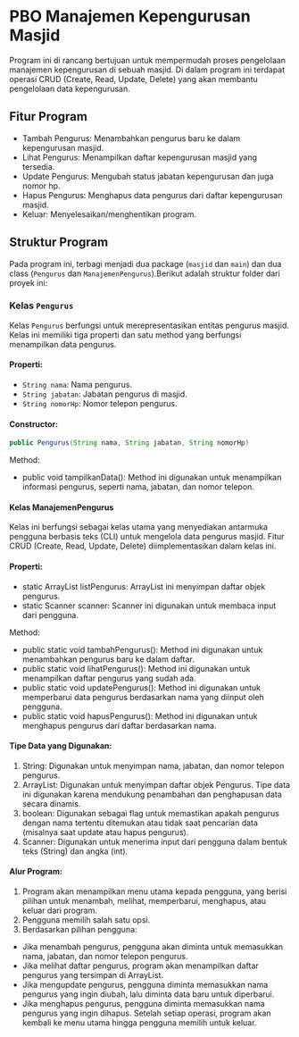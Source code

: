 # PBO Manajemen Kepengurusan Masjid
Program ini di rancang bertujuan untuk mempermudah proses pengelolaan manajemen kepengurusan di sebuah masjid.
Di dalam program ini terdapat operasi CRUD (Create, Read, Update, Delete) yang akan membantu pengelolaan data kepengurusan.

## Fitur Program
- Tambah Pengurus: Menambahkan pengurus baru ke dalam kepengurusan masjid.
- Lihat Pengurus: Menampilkan daftar kepengurusan masjid yang tersedia.
- Update Pengurus: Mengubah status jabatan kepengurusan dan juga nomor hp.
- Hapus Pengurus: Menghapus data pengurus dari daftar kepengurusan masjid.
- Keluar: Menyelesaikan/menghentikan program.

## Struktur Program
Pada program ini, terbagi menjadi dua package (`masjid` dan `main`) dan dua class (`Pengurus` dan `ManajemenPengurus`).Berikut adalah struktur folder dari proyek ini:

### Kelas `Pengurus`
Kelas `Pengurus` berfungsi untuk merepresentasikan entitas pengurus masjid. Kelas ini memiliki tiga properti dan satu method yang berfungsi menampilkan data pengurus.

#### Properti:
- `String nama`: Nama pengurus.
- `String jabatan`: Jabatan pengurus di masjid.
- `String nomorHp`: Nomor telepon pengurus.

#### Constructor:
```java
public Pengurus(String nama, String jabatan, String nomorHp)
```
Method:
- public void tampilkanData(): Method ini digunakan untuk menampilkan informasi pengurus, seperti nama, jabatan, dan nomor telepon.

#### Kelas ManajemenPengurus
Kelas ini berfungsi sebagai kelas utama yang menyediakan antarmuka pengguna berbasis teks (CLI) untuk mengelola data pengurus masjid. Fitur CRUD (Create, Read, Update, Delete) diimplementasikan dalam kelas ini.

#### Properti:
- static ArrayList<Pengurus> listPengurus: ArrayList ini menyimpan daftar objek pengurus.
- static Scanner scanner: Scanner ini digunakan untuk membaca input dari pengguna.

Method:
- public static void tambahPengurus(): Method ini digunakan untuk menambahkan pengurus baru ke dalam daftar.
- public static void lihatPengurus(): Method ini digunakan untuk menampilkan daftar pengurus yang sudah ada.
- public static void updatePengurus(): Method ini digunakan untuk memperbarui data pengurus berdasarkan nama yang diinput oleh pengguna.
- public static void hapusPengurus(): Method ini digunakan untuk menghapus pengurus dari daftar berdasarkan nama.

#### Tipe Data yang Digunakan:
1. String: Digunakan untuk menyimpan nama, jabatan, dan nomor telepon pengurus.
2. ArrayList: Digunakan untuk menyimpan daftar objek Pengurus. Tipe data ini digunakan karena mendukung penambahan dan penghapusan data secara dinamis.
3. boolean: Digunakan sebagai flag untuk memastikan apakah pengurus dengan nama tertentu ditemukan atau tidak saat pencarian data (misalnya saat update atau hapus pengurus).
4. Scanner: Digunakan untuk menerima input dari pengguna dalam bentuk teks (String) dan angka (int).

#### Alur Program:
1. Program akan menampilkan menu utama kepada pengguna, yang berisi pilihan untuk menambah, melihat, memperbarui, menghapus, atau keluar dari program.
2. Pengguna memilih salah satu opsi.
3. Berdasarkan pilihan pengguna:
- Jika menambah pengurus, pengguna akan diminta untuk memasukkan nama, jabatan, dan nomor telepon pengurus.
- Jika melihat daftar pengurus, program akan menampilkan daftar pengurus yang tersimpan di ArrayList.
- Jika mengupdate pengurus, pengguna diminta memasukkan nama pengurus yang ingin diubah, lalu diminta data baru untuk diperbarui.
- Jika menghapus pengurus, pengguna diminta memasukkan nama pengurus yang ingin dihapus.
Setelah setiap operasi, program akan kembali ke menu utama hingga pengguna memilih untuk keluar.


